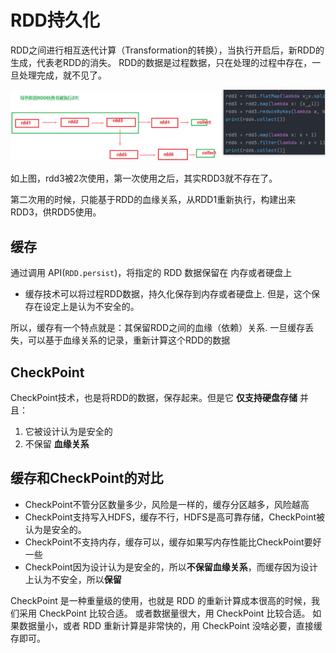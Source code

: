 # RDD持久化


RDD之间进行相互迭代计算（Transformation的转换），当执行开启后，新RDD的生成，代表老RDD的消失。
RDD的数据是过程数据，只在处理的过程中存在，一旦处理完成，就不见了。

![alt text](RDD持久化/RDD过程数据问题.png)

如上图，rdd3被2次使用，第一次使用之后，其实RDD3就不存在了。

第二次用的时候，只能基于RDD的血缘关系，从RDD1重新执行，构建出来RDD3，供RDD5使用。


## 缓存

通过调用 API(`RDD.persist`)，将指定的 RDD 数据保留在 内存或者硬盘上

- 缓存技术可以将过程RDD数据，持久化保存到内存或者硬盘上. 但是，这个保存在设定上是认为不安全的。

所以，缓存有一个特点就是：其保留RDD之间的血缘（依赖）关系. 一旦缓存丢失，可以基于血缘关系的记录，重新计算这个RDD的数据


## CheckPoint

CheckPoint技术，也是将RDD的数据，保存起来。但是它 **仅支持硬盘存储**
并且：
1. 它被设计认为是安全的
2. 不保留 **血缘关系**



## 缓存和CheckPoint的对比
- CheckPoint不管分区数量多少，风险是一样的，缓存分区越多，风险越高
- CheckPoint支持写入HDFS，缓存不行，HDFS是高可靠存储，CheckPoint被认为是安全的。
- CheckPoint不支持内存，缓存可以，缓存如果写内存性能比CheckPoint要好一些
- CheckPoint因为设计认为是安全的，所以**不保留血缘关系**，而缓存因为设计上认为不安全，所以**保留**

CheckPoint 是一种重量级的使用，也就是 RDD 的重新计算成本很高的时候，我们采用 CheckPoint 比较合适。
或者数据量很大，用 CheckPoint 比较合适。
如果数据量小，或者 RDD 重新计算是非常快的，用 CheckPoint 没啥必要，直接缓存即可。















